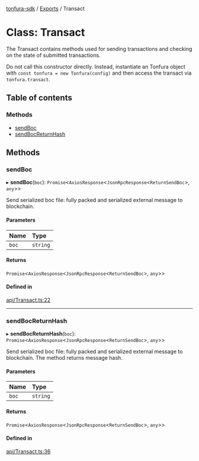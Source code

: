 [tonfura-sdk](../README.md) / [Exports](../modules.md) / Transact

# Class: Transact

The Transact contains methods used for sending transactions and
checking on the state of submitted transactions.

Do not call this constructor directly. Instead, instantiate an Tonfura object
with `const tonfura = new Tonfura(config)` and then access the transact via `tonfura.transact`.

## Table of contents

### Methods

- [sendBoc](Transact.md#sendboc)
- [sendBocReturnHash](Transact.md#sendbocreturnhash)

## Methods

### sendBoc

▸ **sendBoc**(`boc`): `Promise`<`AxiosResponse`<`JsonRpcResponse`<`ReturnSendBoc`\>, `any`\>\>

Send serialized boc file: fully packed and serialized external message to blockchain.

#### Parameters

| Name | Type |
| :------ | :------ |
| `boc` | `string` |

#### Returns

`Promise`<`AxiosResponse`<`JsonRpcResponse`<`ReturnSendBoc`\>, `any`\>\>

#### Defined in

[api/Transact.ts:22](https://github.com/frigatebird-studio/tonfura-sdk/blob/b4cabeb/src/api/Transact.ts#L22)

___

### sendBocReturnHash

▸ **sendBocReturnHash**(`boc`): `Promise`<`AxiosResponse`<`JsonRpcResponse`<`ReturnSendBoc`\>, `any`\>\>

Send serialized boc file: fully packed and serialized external message to blockchain. The method returns message hash.

#### Parameters

| Name | Type |
| :------ | :------ |
| `boc` | `string` |

#### Returns

`Promise`<`AxiosResponse`<`JsonRpcResponse`<`ReturnSendBoc`\>, `any`\>\>

#### Defined in

[api/Transact.ts:36](https://github.com/frigatebird-studio/tonfura-sdk/blob/b4cabeb/src/api/Transact.ts#L36)

